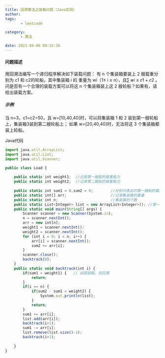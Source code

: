 ```yaml
---
title: 回溯算法之装载问题（Java实现）
author: 
tags: 
       - leetcode

category: 
       - 算法

date: 2021-04-06 09:15:35
---
```

#### 问题描述

用回溯法编写一个递归程序解决如下装载问题：
有 n 个集装箱要装上 2 艘载重分别为 c1 和 c2的轮船，其中集装箱 i 的
重量为 wi（1≤ i ≤ n），且∑ 𝑤𝑖 ≤ 𝑐1 + 𝑐2 。
问是否有一个合理的装载方案可以将这 n 个集装箱装上这 2 艘轮船？如果有，请给出装载方案。

##### 示例

当 n=3，c1=c2=50，且 w=[10,40,40]时，可以将集装箱 1 和 2 装到第一艘轮船上，集装箱3装到第二艘轮船上；
如果 w=[20,40,40]时，无法将这 3 个集装箱都装上轮船。

Java代码

```js 
import java.util.ArrayList;
import java.util.List;
import java.util.Scanner;

public class Load {
	
    public static int weight1;  //记录第一艘船的载重能力
    public static int weight2;  //记录第二艘船的载重能力
	
    public static int sum1 = 0,sum2 = 0;        //分别代表此时第一艘船的载重和所有集装箱的总重量
    public static int[] arr;                    //记录集装箱的重量
    public static int n;                        //集装箱的个数
    public static List<Integer> list = new ArrayList<Integer>(); //第一艘船的集装箱的装载的重量
    public static void main(String[] args) {
        Scanner scanner = new Scanner(System.in);
        n = scanner.nextInt();
        arr = new int[n];
        weight1 = scanner.nextInt();
        weight2 = scanner.nextInt();
        for (int i = 0; i < n; i++) {
            arr[i] = scanner.nextInt();
            sum2 += arr[i];
        }
        scanner.close();
        backtrack(0);
    }
    public static void backtrack(int i) {
        if(sum1 > weight1) {   // 如若超载，则回溯
            return;
        }
        if(i == n) {
            if(sum2 - sum1 < weight2) {      
                System.out.println(list);
            }
            return;
        }
        sum1 += arr[i];
        list.add(arr[i]);
        backtrack(i+1);
        sum1 -= arr[i];
        list.remove(list.size()-1);
        backtrack(i+1);
		
    }
}
```